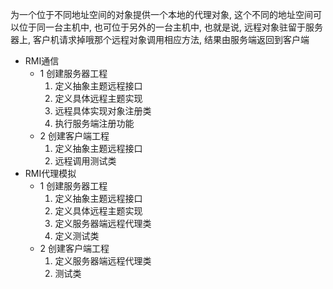为一个位于不同地址空间的对象提供一个本地的代理对象, 这个不同的地址空间可以位于同一台主机中, 也可位于另外的一台主机中, 也就是说, 远程对象驻留于服务器上, 客户机请求掉哦那个远程对象调用相应方法, 结果由服务端返回到客户端
- RMI通信
  - 1 创建服务器工程
    1. 定义抽象主题远程接口
    2. 定义具体远程主题实现
    3. 远程具体实现对象注册类
    4. 执行服务端注册功能
  - 2 创建客户端工程
    1. 定义抽象主题远程接口
    2. 远程调用测试类
- RMI代理模拟
  - 1 创建服务器工程
    1. 定义抽象主题远程接口
    2. 定义具体远程主题实现
    3. 定义服务器端远程代理类
    4. 定义测试类
  - 2 创建客户端工程
    1. 定义服务器端远程代理类
    2. 测试类
